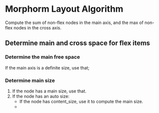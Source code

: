 # Morphorm Layout Algorithm

Compute the sum of non-flex nodes in the main axis, and the max of non-flex nodes in the cross axis.

## Determine main and cross space for flex items

### Determine the main free space
If the main axis is a definite size, use that;

### Determine main size

1. If the node has a  main size, use that.
2. If the node has an auto size:
    - If the node has content_size, use it to compute the main size.
    -  